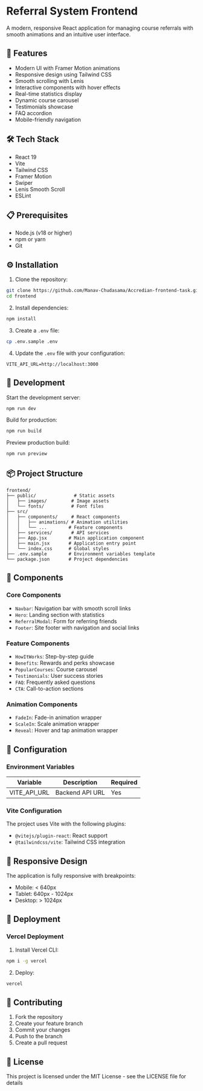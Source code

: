 # Referral System Frontend

A modern, responsive React application for managing course referrals with smooth animations and an intuitive user interface.

## 🚀 Features

- Modern UI with Framer Motion animations
- Responsive design using Tailwind CSS
- Smooth scrolling with Lenis
- Interactive components with hover effects
- Real-time statistics display
- Dynamic course carousel
- Testimonials showcase
- FAQ accordion
- Mobile-friendly navigation

## 🛠️ Tech Stack

- React 19
- Vite
- Tailwind CSS
- Framer Motion
- Swiper
- Lenis Smooth Scroll
- ESLint

## 📋 Prerequisites

- Node.js (v18 or higher)
- npm or yarn
- Git

## ⚙️ Installation

1. Clone the repository:

```bash
git clone https://github.com/Manav-Chudasama/Accredian-frontend-task.git
cd frontend
```

2. Install dependencies:

```bash
npm install
```

3. Create a `.env` file:

```bash
cp .env.sample .env
```

4. Update the `.env` file with your configuration:

```env
VITE_API_URL=http://localhost:3000
```

## 🚀 Development

Start the development server:

```bash
npm run dev
```

Build for production:

```bash
npm run build
```

Preview production build:

```bash
npm run preview
```

## 📦 Project Structure

```
frontend/
├── public/              # Static assets
│   ├── images/         # Image assets
│   └── fonts/          # Font files
├── src/
│   ├── components/     # React components
│   │   ├── animations/ # Animation utilities
│   │   └── ...        # Feature components
│   ├── services/       # API services
│   ├── App.jsx        # Main application component
│   ├── main.jsx       # Application entry point
│   └── index.css      # Global styles
├── .env.sample        # Environment variables template
└── package.json       # Project dependencies
```

## 🎨 Components

### Core Components

- `Navbar`: Navigation bar with smooth scroll links
- `Hero`: Landing section with statistics
- `ReferralModal`: Form for referring friends
- `Footer`: Site footer with navigation and social links

### Feature Components

- `HowItWorks`: Step-by-step guide
- `Benefits`: Rewards and perks showcase
- `PopularCourses`: Course carousel
- `Testimonials`: User success stories
- `FAQ`: Frequently asked questions
- `CTA`: Call-to-action sections

### Animation Components

- `FadeIn`: Fade-in animation wrapper
- `ScaleIn`: Scale animation wrapper
- `Reveal`: Hover and tap animation wrapper

## 🔧 Configuration

### Environment Variables

| Variable     | Description     | Required |
| ------------ | --------------- | -------- |
| VITE_API_URL | Backend API URL | Yes      |

### Vite Configuration

The project uses Vite with the following plugins:

- `@vitejs/plugin-react`: React support
- `@tailwindcss/vite`: Tailwind CSS integration

## 📱 Responsive Design

The application is fully responsive with breakpoints:

- Mobile: < 640px
- Tablet: 640px - 1024px
- Desktop: > 1024px

## 🚀 Deployment

### Vercel Deployment

1. Install Vercel CLI:

```bash
npm i -g vercel
```

2. Deploy:

```bash
vercel
```

## 🤝 Contributing

1. Fork the repository
2. Create your feature branch
3. Commit your changes
4. Push to the branch
5. Create a pull request

## 📄 License

This project is licensed under the MIT License - see the LICENSE file for details
